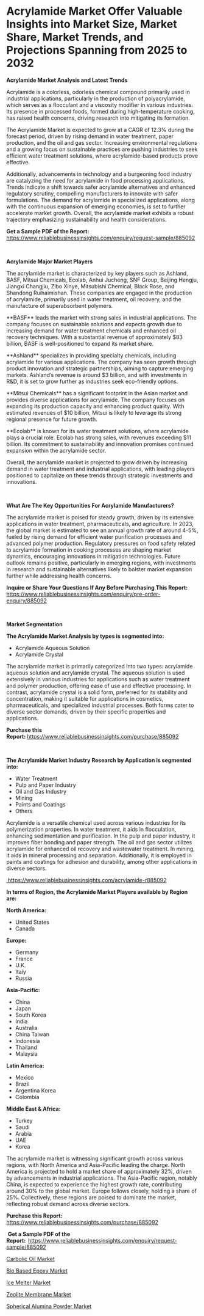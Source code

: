 <p><h1>Acrylamide Market Offer Valuable Insights into Market Size, Market Share, Market Trends, and Projections Spanning from 2025 to 2032</h1></p><p><strong>Acrylamide Market Analysis and Latest Trends</strong></p>
<p><p>Acrylamide is a colorless, odorless chemical compound primarily used in industrial applications, particularly in the production of polyacrylamide, which serves as a flocculant and a viscosity modifier in various industries. Its presence in processed foods, formed during high-temperature cooking, has raised health concerns, driving research into mitigating its formation. </p><p>The Acrylamide Market is expected to grow at a CAGR of 12.3% during the forecast period, driven by rising demand in water treatment, paper production, and the oil and gas sector. Increasing environmental regulations and a growing focus on sustainable practices are pushing industries to seek efficient water treatment solutions, where acrylamide-based products prove effective. </p><p>Additionally, advancements in technology and a burgeoning food industry are catalyzing the need for acrylamide in food processing applications. Trends indicate a shift towards safer acrylamide alternatives and enhanced regulatory scrutiny, compelling manufacturers to innovate with safer formulations. The demand for acrylamide in specialized applications, along with the continuous expansion of emerging economies, is set to further accelerate market growth. Overall, the acrylamide market exhibits a robust trajectory emphasizing sustainability and health considerations.</p></p>
<p><strong>Get a Sample PDF of the Report:&nbsp;</strong> <a href="https://www.reliablebusinessinsights.com/enquiry/request-sample/885092?utm_campaign=100&utm_medium=2&utm_source=Github&utm_content=ia&utm_term=02042025&utm_id=acrylamide">https://www.reliablebusinessinsights.com/enquiry/request-sample/885092</a></p>
<p>&nbsp;</p>
<p><strong>Acrylamide Major Market Players</strong></p>
<p><p>The acrylamide market is characterized by key players such as Ashland, BASF, Mitsui Chemicals, Ecolab, Anhui Jucheng, SNF Group, Beijing Hengju, Jiangxi Changjiu, Zibo Xinye, Mitsubishi Chemical, Black Rose, and Shandong Ruihaimishan. These companies are engaged in the production of acrylamide, primarily used in water treatment, oil recovery, and the manufacture of superabsorbent polymers.</p><p>**BASF** leads the market with strong sales in industrial applications. The company focuses on sustainable solutions and expects growth due to increasing demand for water treatment chemicals and enhanced oil recovery techniques. With a substantial revenue of approximately $83 billion, BASF is well-positioned to expand its market share.</p><p>**Ashland** specializes in providing specialty chemicals, including acrylamide for various applications. The company has seen growth through product innovation and strategic partnerships, aiming to capture emerging markets. Ashland’s revenue is around $3 billion, and with investments in R&D, it is set to grow further as industries seek eco-friendly options.</p><p>**Mitsui Chemicals** has a significant footprint in the Asian market and provides diverse applications for acrylamide. The company focuses on expanding its production capacity and enhancing product quality. With estimated revenues of $10 billion, Mitsui is likely to leverage its strong regional presence for future growth.</p><p>**Ecolab** is known for its water treatment solutions, where acrylamide plays a crucial role. Ecolab has strong sales, with revenues exceeding $11 billion. Its commitment to sustainability and innovation promises continued expansion within the acrylamide sector.</p><p>Overall, the acrylamide market is projected to grow driven by increasing demand in water treatment and industrial applications, with leading players positioned to capitalize on these trends through strategic investments and innovations.</p></p>
<p>&nbsp;</p>
<p><strong>What Are The Key Opportunities For Acrylamide Manufacturers?</strong></p>
<p><p>The acrylamide market is poised for steady growth, driven by its extensive applications in water treatment, pharmaceuticals, and agriculture. In 2023, the global market is estimated to see an annual growth rate of around 4-5%, fueled by rising demand for efficient water purification processes and advanced polymer production. Regulatory pressures on food safety related to acrylamide formation in cooking processes are shaping market dynamics, encouraging innovations in mitigation technologies. Future outlook remains positive, particularly in emerging regions, with investments in research and sustainable alternatives likely to bolster market expansion further while addressing health concerns.</p></p>
<p><strong>Inquire or Share Your Questions If Any Before Purchasing This Report:</strong> <a href="https://www.reliablebusinessinsights.com/enquiry/pre-order-enquiry/885092?utm_campaign=100&utm_medium=2&utm_source=Github&utm_content=ia&utm_term=02042025&utm_id=acrylamide">https://www.reliablebusinessinsights.com/enquiry/pre-order-enquiry/885092</a></p>
<p>&nbsp;</p>
<p><strong>Market Segmentation</strong></p>
<p><strong>The Acrylamide Market Analysis by types is segmented into:</strong></p>
<p><ul><li>Acrylamide Aqueous Solution</li><li>Acrylamide Crystal</li></ul></p>
<p><p>The acrylamide market is primarily categorized into two types: acrylamide aqueous solution and acrylamide crystal. The aqueous solution is used extensively in various industries for applications such as water treatment and polymer production, offering ease of use and effective processing. In contrast, acrylamide crystal is a solid form, preferred for its stability and concentration, making it suitable for applications in cosmetics, pharmaceuticals, and specialized industrial processes. Both forms cater to diverse sector demands, driven by their specific properties and applications.</p></p>
<p><strong>Purchase this Report:&nbsp;</strong><a href="https://www.reliablebusinessinsights.com/purchase/885092?utm_campaign=100&utm_medium=2&utm_source=Github&utm_content=ia&utm_term=02042025&utm_id=acrylamide">https://www.reliablebusinessinsights.com/purchase/885092</a></p>
<p>&nbsp;</p>
<p><strong>The Acrylamide Market Industry Research by Application is segmented into:</strong></p>
<p><ul><li>Water Treatment</li><li>Pulp and Paper Industry</li><li>Oil and Gas Industry</li><li>Mining</li><li>Paints and Coatings</li><li>Others</li></ul></p>
<p><p>Acrylamide is a versatile chemical used across various industries for its polymerization properties. In water treatment, it aids in flocculation, enhancing sedimentation and purification. In the pulp and paper industry, it improves fiber bonding and paper strength. The oil and gas sector utilizes acrylamide for enhanced oil recovery and wastewater treatment. In mining, it aids in mineral processing and separation. Additionally, it is employed in paints and coatings for adhesion and durability, among other applications in diverse sectors.</p></p>
<p><a href="https://www.reliablebusinessinsights.com/acrylamide-r885092?utm_campaign=100&utm_medium=2&utm_source=Github&utm_content=ia&utm_term=02042025&utm_id=acrylamide">&nbsp;https://www.reliablebusinessinsights.com/acrylamide-r885092</a></p>
<p><strong>In terms of Region, the Acrylamide Market Players available by Region are:</strong></p>
<p>
    <p> <strong> North America: </strong>
        <ul>
            <li>United States</li>
            <li>Canada</li>
        </ul>
        </p> 
    <p> <strong> Europe: </strong>
        <ul>
            <li>Germany</li>
            <li>France</li>
            <li>U.K.</li>
            <li>Italy</li>
            <li>Russia</li>
        </ul>
        </p> 
    <p> <strong> Asia-Pacific: </strong>
        <ul>
            <li>China</li>
            <li>Japan</li>
            <li>South Korea</li>
            <li>India</li>
            <li>Australia</li>
            <li>China Taiwan</li>
            <li>Indonesia</li>
            <li>Thailand</li>
            <li>Malaysia</li>
        </ul>
        </p> 
    <p> <strong> Latin America: </strong>
        <ul>
            <li>Mexico</li>
            <li>Brazil</li>
            <li>Argentina Korea</li>
            <li>Colombia</li>
        </ul>
        </p> 
    <p> <strong> Middle East & Africa: </strong>
        <ul>
            <li>Turkey</li>
            <li>Saudi</li>
            <li>Arabia</li>
            <li>UAE</li>
            <li>Korea</li>
        </ul>
    </p>
    </p>
<p><p>The acrylamide market is witnessing significant growth across various regions, with North America and Asia-Pacific leading the charge. North America is projected to hold a market share of approximately 32%, driven by advancements in industrial applications. The Asia-Pacific region, notably China, is expected to experience the highest growth rate, contributing around 30% to the global market. Europe follows closely, holding a share of 25%. Collectively, these regions are poised to dominate the market, reflecting robust demand across diverse sectors.</p></p>
<p><strong>Purchase this Report: </strong><a href="https://www.reliablebusinessinsights.com/purchase/885092?utm_campaign=100&utm_medium=2&utm_source=Github&utm_content=ia&utm_term=02042025&utm_id=acrylamide">https://www.reliablebusinessinsights.com/purchase/885092</a></p>
<p>&nbsp;<strong>Get a Sample PDF of the Report:&nbsp;&nbsp;</strong><a href="https://www.reliablebusinessinsights.com/enquiry/request-sample/885092?utm_campaign=100&utm_medium=2&utm_source=Github&utm_content=ia&utm_term=02042025&utm_id=acrylamide">https://www.reliablebusinessinsights.com/enquiry/request-sample/885092</a></p>
<p><strong></strong></p>
<p><p><a href="https://github.com/obajimlaweh59/Market-Research-Report-List-1/blob/main/carbolic-oil-market.md?utm_campaign=100&utm_medium=2&utm_source=Github&utm_content=ia&utm_term=02042025&utm_id=acrylamide">Carbolic Oil Market</a></p><p><a href="https://github.com/kuciakkukalo/Market-Research-Report-List-1/blob/main/bio-based-epoxy-market.md?utm_campaign=100&utm_medium=2&utm_source=Github&utm_content=ia&utm_term=02042025&utm_id=acrylamide">Bio Based Epoxy Market</a></p><p><a href="https://github.com/cordaysamaya/Market-Research-Report-List-1/blob/main/ice-melter-market.md?utm_campaign=100&utm_medium=2&utm_source=Github&utm_content=ia&utm_term=02042025&utm_id=acrylamide">Ice Melter Market</a></p><p><a href="https://github.com/botocniveda/Market-Research-Report-List-1/blob/main/zeolite-membrane-market.md?utm_campaign=100&utm_medium=2&utm_source=Github&utm_content=ia&utm_term=02042025&utm_id=acrylamide">Zeolite Membrane Market</a></p><p><a href="https://github.com/muoioconzej8/Market-Research-Report-List-1/blob/main/spherical-alumina-powder-market.md?utm_campaign=100&utm_medium=2&utm_source=Github&utm_content=ia&utm_term=02042025&utm_id=acrylamide">Spherical Alumina Powder Market</a></p></p>
